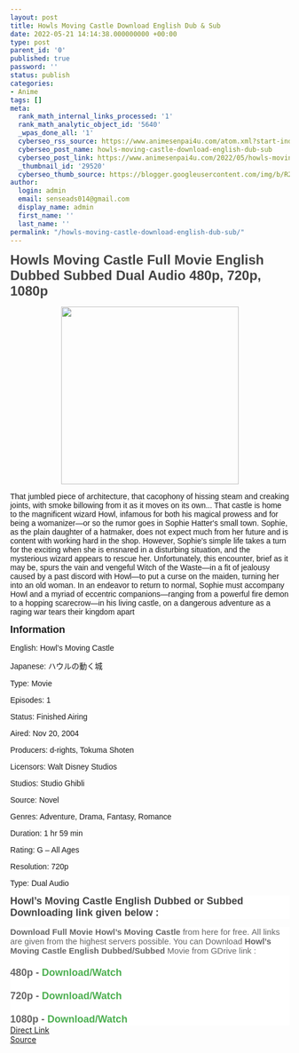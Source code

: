 ```yaml
---
layout: post
title: Howls Moving Castle Download English Dub & Sub
date: 2022-05-21 14:14:38.000000000 +00:00
type: post
parent_id: '0'
published: true
password: ''
status: publish
categories:
- Anime
tags: []
meta:
  rank_math_internal_links_processed: '1'
  rank_math_analytic_object_id: '5640'
  _wpas_done_all: '1'
  cyberseo_rss_source: https://www.animesenpai4u.com/atom.xml?start-index=151&max-results=150
  cyberseo_post_name: howls-moving-castle-download-english-dub-sub
  cyberseo_post_link: https://www.animesenpai4u.com/2022/05/howls-moving-castle-download-english.html
  _thumbnail_id: '29520'
  cyberseo_thumb_source: https://blogger.googleusercontent.com/img/b/R29vZ2xl/AVvXsEgyqzSnL2czXJSH_Xt3vxFuyYqrO2E8iy3mYixXMLuOsbUf7YPR4Es3vHTwf6t2SRELi_YTR4W7CNYdj6pXtxrx3Mfbpqczew92IKooB5fxmXnUs7IZsrJMEJu1WYq6wuUB9weCHplCC8X8x-Vp7vikuYV6mQ8r-8NkM8z7PyDx-PXMFuqsXYE3GFC5/s320/e_d._g._a._r-20220521-0001.jpg
author:
  login: admin
  email: senseads014@gmail.com
  display_name: admin
  first_name: ''
  last_name: ''
permalink: "/howls-moving-castle-download-english-dub-sub/"
---
```

<p><b><span style="color: #444444; font-family: arial; font-size: x-large;">Howls Moving Castle Full Movie English Dubbed Subbed Dual Audio 480p, 720p, 1080p</span></b></p>
<div class="separator" style="clear: both; text-align: center;"><a href="https://blogger.googleusercontent.com/img/b/R29vZ2xl/AVvXsEgyqzSnL2czXJSH_Xt3vxFuyYqrO2E8iy3mYixXMLuOsbUf7YPR4Es3vHTwf6t2SRELi_YTR4W7CNYdj6pXtxrx3Mfbpqczew92IKooB5fxmXnUs7IZsrJMEJu1WYq6wuUB9weCHplCC8X8x-Vp7vikuYV6mQ8r-8NkM8z7PyDx-PXMFuqsXYE3GFC5/s1000/e_d._g._a._r-20220521-0001.jpg" imageanchor="1" style="margin-left: 1em; margin-right: 1em;"><span style="font-family: arial;"><img border="0" data-original-height="1000" data-original-width="1000" height="320" src="{{ site.baseurl }}/assets/2022/05/e_d._g._a._r-20220521-0001.jpg" width="320" /></span></a></div>
<p><span style="font-family: arial;">That jumbled piece of architecture, that cacophony of hissing steam and creaking joints, with smoke billowing from it as it moves on its own... That castle is home to the magnificent wizard Howl, infamous for both his magical prowess and for being a womanizer—or so the rumor goes in Sophie Hatter's small town. Sophie, as the plain daughter of a hatmaker, does not expect much from her future and is content with working hard in the shop. However, Sophie's simple life takes a turn for the exciting when she is ensnared in a disturbing situation, and the mysterious wizard appears to rescue her. Unfortunately, this encounter, brief as it may be, spurs the vain and vengeful Witch of the Waste—in a fit of jealousy caused by a past discord with Howl—to put a curse on the maiden, turning her into an old woman. In an endeavor to return to normal, Sophie must accompany Howl and a myriad of eccentric companions—ranging from a powerful fire demon to a hopping scarecrow—in his living castle, on a dangerous adventure as a raging war tears their kingdom apart</span>
<div style="text-align: left;"><b><span style="font-family: arial; font-size: large;">Information</span></b></div>
<p><span style="font-family: arial;">English: Howl’s Moving Castle</span></p>
<p><span style="font-family: arial;">Japanese: ハウルの動く城</span></p>
<p><span style="font-family: arial;">Type: Movie</span></p>
<p><span style="font-family: arial;">Episodes: 1</span></p>
<p><span style="font-family: arial;">Status: Finished Airing</span></p>
<p><span style="font-family: arial;">Aired: Nov 20, 2004</span></p>
<p><span style="font-family: arial;">Producers: d-rights, Tokuma Shoten</span></p>
<p><span style="font-family: arial;">Licensors: Walt Disney Studios</span></p>
<p><span style="font-family: arial;">Studios: Studio Ghibli</span></p>
<p><span style="font-family: arial;">Source: Novel</span></p>
<p><span style="font-family: arial;">Genres: Adventure, Drama, Fantasy, Romance</span></p>
<p><span style="font-family: arial;">Duration: 1 hr 59 min</span></p>
<p><span style="font-family: arial;">Rating: G – All Ages</span></p>
<p><span style="font-family: arial;">Resolution: 720p</span></p>
<p><span style="font-family: arial;">Type: Dual Audio</span></p>
<h3 style="background: 0px 0px rgb(255, 255, 255); border: 0px; color: white; font-family: Hanuman, Ruda, sans-serif; font-size: 21px; margin: 0px 0px 15px; outline: 0px; padding: 0px; vertical-align: baseline;"><span style="background: 0px 0px; border: 0px; color: #444444; font-size: large; outline: 0px; padding: 0px; vertical-align: baseline;"><span style="background: 0px 0px; border: 0px; font-family: arial; outline: 0px; padding: 0px; vertical-align: baseline;">Howl’s Moving Castle English Dubbed or Subbed Downloading link given below :&nbsp;</span></span></h3>
<div style="background: 0px 0px rgb(255, 255, 255); border: 0px; color: #656565; font-family: Hanuman, Ruda, sans-serif; font-size: 15px; outline: 0px; padding: 0px; vertical-align: baseline;"><span style="background: 0px 0px; border: 0px; outline: 0px; padding: 0px; vertical-align: baseline;"><span style="background: 0px 0px; border: 0px; font-family: arial; outline: 0px; padding: 0px; vertical-align: baseline;"><b style="background: 0px 0px; border: 0px; outline: 0px; padding: 0px; vertical-align: baseline;">Download Full Movie Howl’s Moving Castle</b><span style="background: 0px 0px; border: 0px; outline: 0px; padding: 0px; vertical-align: baseline;"><span style="background: 0px 0px; border: 0px; outline: 0px; padding: 0px; vertical-align: baseline;"><b style="background: 0px 0px; border: 0px; outline: 0px; padding: 0px; vertical-align: baseline;">&nbsp;</b>from here for free.&nbsp;All links are given from the highest servers possible. You can Download&nbsp;<b style="background: 0px 0px; border: 0px; outline: 0px; padding: 0px; vertical-align: baseline;">Howl’s Moving Castle English Dubbed/Subbed&nbsp;</b>Movie from GDrive link :</span></span></span></span></div>
<div style="background: 0px 0px rgb(255, 255, 255); border: 0px; color: #656565; font-family: Hanuman, Ruda, sans-serif; font-size: 15px; outline: 0px; padding: 0px; vertical-align: baseline;"><b style="background: 0px 0px; border: 0px; outline: 0px; padding: 0px; vertical-align: baseline;"><span style="background: 0px 0px; border: 0px; font-size: large; outline: 0px; padding: 0px; vertical-align: baseline;"><span style="background: 0px 0px; border: 0px; font-family: arial; outline: 0px; padding: 0px; vertical-align: baseline;"><span style="background: 0px 0px; border: 0px; outline: 0px; padding: 0px; vertical-align: baseline;"><br /></span><span style="background: 0px 0px; border: 0px; outline: 0px; padding: 0px; vertical-align: baseline;">480p -&nbsp;<a href="https://drive.google.com/folderview?id=1zcWF3I8IaI1KP8Xpw892QDwhkJwbu6WQY4WXUwNlZiNHg2QzdLcko1OVpnSkNMVzFzWkdOWVJtaHNWVkJLZFdSbmVXZElXR0V0VmtOaWJGcHZaRWhzYms1SWJERlJiR3hQVWxaRmRDWjBlWEJsUFRJPSZ0eXBlPTI=&amp;type=2" style="background: 0px 0px; border: 0px; color: #4caf50; outline: 0px; padding: 0px; text-decoration-line: none; transition: color 0.17s ease 0s; vertical-align: baseline;" target="_blank" rel="noopener">Download/Watch</a></span></span></span></b></div>
<div style="background: 0px 0px rgb(255, 255, 255); border: 0px; color: #656565; font-family: Hanuman, Ruda, sans-serif; font-size: 15px; outline: 0px; padding: 0px; vertical-align: baseline;"><b style="background: 0px 0px; border: 0px; outline: 0px; padding: 0px; vertical-align: baseline;"><span style="background: 0px 0px; border: 0px; font-size: large; outline: 0px; padding: 0px; vertical-align: baseline;"><span style="background: 0px 0px; border: 0px; font-family: arial; outline: 0px; padding: 0px; vertical-align: baseline;"><span style="background: 0px 0px; border: 0px; outline: 0px; padding: 0px; vertical-align: baseline;"><br /></span><span style="background: 0px 0px; border: 0px; outline: 0px; padding: 0px; vertical-align: baseline;">720p -&nbsp;<a href="https://drive.google.com/folderview?id=1zcWF3I8IaI1KP8Xpw892QDwhkJwbu6WQlV2RJV0dFdFRtTlVWa05pYkZwdlpFaHNiazVJYkRGUmJHeFBVbFpGZENaMGVYQmxQVEk9JnR5cGU9Mg==&amp;type=2" style="background: 0px 0px; border: 0px; color: #4caf50; outline: 0px; padding: 0px; text-decoration-line: none; transition: color 0.17s ease 0s; vertical-align: baseline;" target="_blank" rel="noopener">Download/Watch</a></span></span></span></b></div>
<div style="background: 0px 0px rgb(255, 255, 255); border: 0px; color: #656565; font-family: Hanuman, Ruda, sans-serif; font-size: 15px; outline: 0px; padding: 0px; vertical-align: baseline;"><b style="background: 0px 0px; border: 0px; outline: 0px; padding: 0px; vertical-align: baseline;"><span style="background: 0px 0px; border: 0px; font-size: large; outline: 0px; padding: 0px; vertical-align: baseline;"><span style="background: 0px 0px; border: 0px; font-family: arial; outline: 0px; padding: 0px; vertical-align: baseline;"><span style="background: 0px 0px; border: 0px; outline: 0px; padding: 0px; vertical-align: baseline;"><br /></span><span style="background: 0px 0px; border: 0px; outline: 0px; padding: 0px; vertical-align: baseline;">1080p -&nbsp;<a href="https://drive.google.com/folderview?id=1zcWF3I8IaI1KP8Xpw892QDwhkJwbu6WQUwNlZiNHg2QzdLcko1OVpnTllSbWhzVlZCS2RXUm5lV2RJV0dFdFZrTmliRnB2WkVoc2JrNUliREZSYkd4UFVsWkZkQ1owZVhCbFBUST0mdHlwZT0y&amp;type=2" style="background: 0px 0px; border: 0px; color: #4caf50; outline: 0px; padding: 0px; text-decoration-line: none; transition: color 0.17s ease 0s; vertical-align: baseline;" target="_blank" rel="noopener">Download/Watch</a></span></span></span></b></div>
<link rel="stylesheet" href="https://cdnjs.cloudflare.com/ajax/libs/font-awesome/4.7.0/css/font-awesome.min.css" />
<div class="divbtn"> <a href="https://handymansurrender.com/fihup8buzv?key=94550f7ce39444073321dde3b8782f97" class="btn"><i class="fa fa-download"></i> Direct Link</a> <br /><a href="https://www.animesenpai4u.com/2022/05/howls-moving-castle-download-english.html">Source</a> </div>
